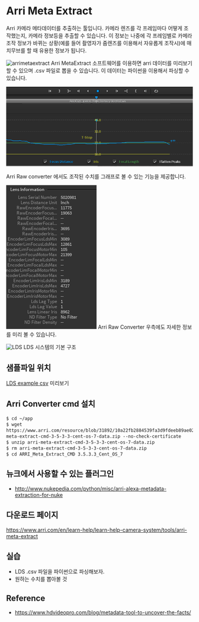 # Arri Meta Extract
Arri 카메라 메타데이터를 추출하는 툴입니다.
카메라 렌즈를 각 프레임마다 어떻게 조작했는지, 카메라 정보등을 추출할 수 있습니다.
이 정보는 나중에 각 프레임별로 카메라 조작 정보가 바뀌는 상황(예를 들어 촬영자가 줌렌즈를 이용해서 자유롭게 조작시)에 매치무브를 할 때 유용한 정보가 됩니다.

![arrimetaextract](https://cdn.hdvideopro.com/2018/11/GunchBlog-2018-38-data.jpg)
Arri MetaExtract 소프트웨어를 이용하면 arri 데이터를 미리보기 할 수 있으며 .csv 파일로 뽑을 수 있습니다. 이 데이터는 파이썬을 이용해서 파싱할 수 있습니다.

![lds01](../figures/lds01.png)

Arri Raw converter 에서도 조작된 수치를 그래프로 볼 수 있는 기능을 제공합니다.

![lds02](../figures/lds02.png)
Arri Raw Converter 우측에도 자세한 정보를 미리 볼 수 있습니다.


![LDS](https://vmi.tv/upload/images/WLCS%20Essay/metadata.jpg)
LDS 시스템의 기본 구조

## 샘플파일 위치

[LDS example csv](https://github.com/cgiseminar/examples/blob/master/arriLDS/A003C025_150830_R0D0.csv) 미리보기

## Arri Converter cmd 설치
```
$ cd ~/app
$ wget https://www.arri.com/resource/blob/31892/10a22fb2884539fa3d9fdeeb89ae026d/arri-meta-extract-cmd-3-5-3-3-cent-os-7-data.zip --no-check-certificate
$ unzip arri-meta-extract-cmd-3-5-3-3-cent-os-7-data.zip
$ rm arri-meta-extract-cmd-3-5-3-3-cent-os-7-data.zip
$ cd ARRI_Meta_Extract_CMD 3.5.3.3_Cent_OS_7
```
## 뉴크에서 사용할 수 있는 플러그인
- http://www.nukepedia.com/python/misc/arri-alexa-metadata-extraction-for-nuke

## 다운로드 페이지
https://www.arri.com/en/learn-help/learn-help-camera-system/tools/arri-meta-extract

## 실습
- LDS .csv 파일을 파이썬으로 파싱해보자.
- 원하는 수치를 뽑아볼 것

## Reference
- https://www.hdvideopro.com/blog/metadata-tool-to-uncover-the-facts/